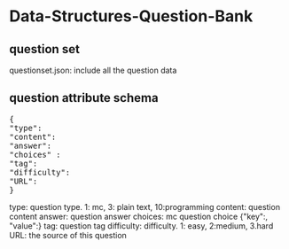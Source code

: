 # Data-Structures-Question-Bank

## question set
questionset.json: include all the question data

## question attribute schema
<pre>
{
"type": 
"content":
"answer":
"choices" : 
"tag": 
"difficulty":
"URL": 
}
</pre>
type: question type. 1: mc, 3: plain text, 10:programming 
content: question content
answer: question answer
choices: mc question choice {"key":, "value":}
tag: question tag
difficulty: difficulty. 1: easy, 2:medium, 3.hard
URL: the source of this question
